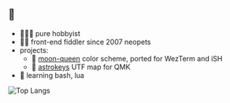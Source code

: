 ## 👋

- 👩🏻‍💻 pure hobbyist
- 💅🏻 front-end fiddler since 2007 neopets
- projects:
  - 🎀 [moon-queen](https://github.com/sailorfe/moon-queen) color scheme, ported for WezTerm and iSH
  - 🧮 [astrokeys](https://github.com/sailorfe/astrokeys) UTF map for QMK 
- 🌾 learning bash, lua

![Top Langs](https://github-readme-stats.vercel.app/api/top-langs/?username=sailorfe&layout=donut&theme=omni)
